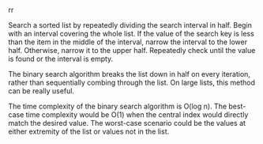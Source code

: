 rr
  

Search a sorted list by repeatedly dividing the search interval in half. Begin with an interval covering the whole list. If the value of the search key is less than the item in the middle of the interval, narrow the interval to the lower half. Otherwise, narrow it to the upper half. Repeatedly check until the value is found or the interval is empty.

The binary search algorithm breaks the list down in half on every iteration, rather than sequentially combing through the list. On large lists, this method can be really useful.


The time complexity of the binary search algorithm is O(log n). The best-case time complexity would be O(1) when the central index would directly match the desired value. The worst-case scenario could be the values at either extremity of the list or values not in the list. 
  
  
  